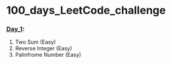 # 100_days_LeetCode_challenge

### [Day_1]:
  1. Two Sum (Easy)
  2. Reverse Integer (Easy)
  3. Palinfrome Number (Easy)
  
  [Day_1]: https://github.com/shahriar100/100_days_LeetCode_challenge/tree/master/Day_1
